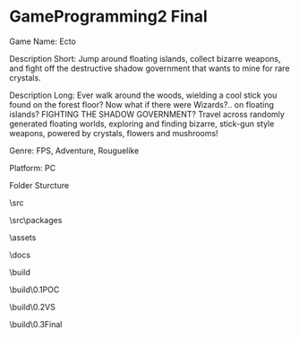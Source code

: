 # GameProgramming2 Final

Game Name:  Ecto

Description Short:  Jump around floating islands, collect bizarre weapons, and fight off the destructive shadow government that wants to mine for rare crystals.

Description Long:  Ever walk around the woods, wielding a cool stick you found on the forest floor?  Now what if there were Wizards?.. on floating islands? FIGHTING THE SHADOW GOVERNMENT?    Travel across randomly generated floating worlds, exploring and finding bizarre, stick-gun style weapons, powered by crystals, flowers and mushrooms!


Genre:  FPS, Adventure, Rouguelike

Platform:  PC

Folder Sturcture

\src

\src\packages

\assets

\docs

\build

\build\0.1POC

\build\0.2VS

\build\0.3Final
